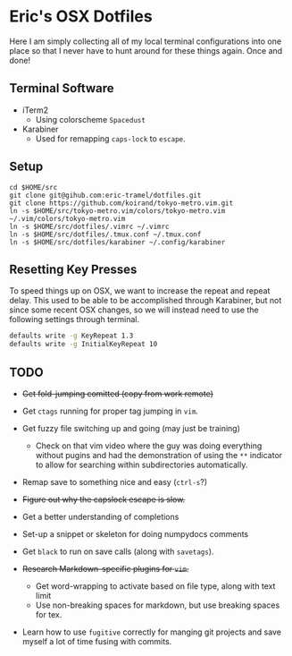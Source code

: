 # Eric's OSX Dotfiles

Here I am simply collecting all of my local terminal configurations into one place so that I never have to hunt around for these things again. Once and done!

## Terminal Software

- iTerm2 
    - Using colorscheme `Spacedust`
- Karabiner
    - Used for remapping `caps-lock` to `escape`.

## Setup

```
cd $HOME/src
git clone git@gihub.com:eric-tramel/dotfiles.git
git clone https://github.com/koirand/tokyo-metro.vim.git
ln -s $HOME/src/tokyo-metro.vim/colors/tokyo-metro.vim ~/.vim/colors/tokyo-metro.vim
ln -s $HOME/src/dotfiles/.vimrc ~/.vimrc
ln -s $HOME/src/dotfiles/.tmux.conf ~/.tmux.conf
ln -s $HOME/src/dotfiles/karabiner ~/.config/karabiner
```

## Resetting Key Presses

To speed things up on OSX, we want to increase the repeat and repeat delay. This used to be able to be accomplished through Karabiner, but not since some recent OSX changes, so we will instead need to use the following settings through terminal.

```bash
defaults write -g KeyRepeat 1.3
defaults write -g InitialKeyRepeat 10
```

## TODO

- ~~Get fold-jumping comitted (copy from work remote)~~

- Get `ctags` running for proper tag jumping in `vim`.
- Get fuzzy file switching up and going (may just be training)
    - Check on that vim video where the guy was doing everything without pugins and had the demonstration of using the `**` indicator to allow for searching within subdirectories automatically.
- Remap save to something nice and easy (`ctrl-s`?)
- ~~Figure out why the capslock escape is slow.~~
- Get a better understanding of completions
- Set-up a snippet or skeleton for doing numpydocs comments
- Get `black` to run on save calls (along with `savetags`).
- ~~Research Markdown-specific plugins for `vim`.~~
    - Get word-wrapping to activate based on file type, along with text limit
    - Use non-breaking spaces for markdown, but use breaking spaces for tex.
-  Learn how to use `fugitive` correctly for manging git projects and save myself a lot of time fusing with commits.
